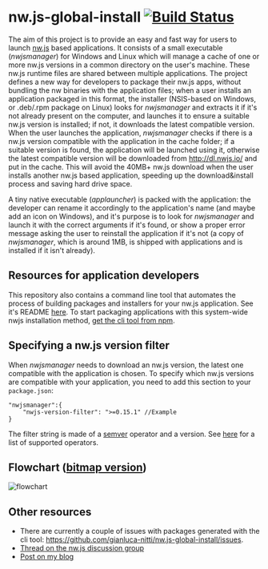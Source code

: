 # nw.js-global-install [![Build Status](https://travis-ci.org/gianluca-nitti/nw.js-global-install.svg?branch=master)](https://travis-ci.org/gianluca-nitti/nw.js-global-install)
The aim of this project is to provide an easy and fast way for users to launch [nw.js](https://github.com/nwjs/nw.js) based applications.
It consists of a small executable (*nwjsmanager*) for Windows and Linux which will manage a cache of one or more nw.js versions in a common directory on the user's machine. These nw.js runtime files are shared between multiple applications.
The project defines a new way for developers to package their nw.js apps, without bundling the nw binaries with the application files; when a user installs an application packaged in this format, the installer (NSIS-based on Windows, or .deb/.rpm package on Linux) looks for *nwjsmanager* and extracts it if it's not already present on the computer, and launches it to ensure a suitable nw.js version is installed; if not, it downloads the latest compatible version. When the user launches the application, *nwjsmanager* checks if there is a nw.js version compatible with the application in the cache folder; if a suitable version is found, the application will be launched using it, otherwise the latest compatible version will be downloaded from http://dl.nwjs.io/ and put in the cache. This will avoid the 40MB+ nw.js download when the user installs another nw.js based application, speeding up the download&install process and saving hard drive space.

A tiny native executable (*applauncher*) is packed with the application: the developer can rename it accordingly to the application's name (and maybe add an icon on Windows), and it's purpose is to look for *nwjsmanager* and launch it with the correct arguments if it's found, or show a proper error message asking the user to reinstall the application if it's not (a copy of *nwjsmanager*, which is around 1MB, is shipped with applications and is installed if it isn't already).

## Resources for application developers
This repository also contains a command line tool that automates the process of building packages and installers for your nw.js application. See it's README [here](https://github.com/gianluca-nitti/nw.js-global-install/blob/master/cli/README.md).
To start packaging applications with this system-wide nwjs installation method, [get the cli tool from npm](https://www.npmjs.com/package/nw-global-build).

## Specifying a nw.js version filter
When *nwjsmanager* needs to download an nw.js version, the latest one compatible with the application is chosen. To specify which nw.js versions are compatible with your application, you need to add this section to your `package.json`:
```
"nwjsmanager":{
	"nwjs-version-filter": ">=0.15.1" //Example
}
```
The filter string is made of a [semver](http://semver.org/) operator and a version. See [here](https://github.com/h2non/semver.c#api) for a list of supported operators.

## Flowchart ([bitmap version](http://i.imgur.com/9yT4De1.png?1))
![flowchart](https://cdn.rawgit.com/gianluca-nitti/nw.js-global-install/master/Flowchart.svg)

## Other resources
* There are currently a couple of issues with packages generated with the cli tool: https://github.com/gianluca-nitti/nw.js-global-install/issues.
* [Thread on the nw.js discussion group](https://groups.google.com/forum/#!topic/nwjs-general/xv_GKgLgwkU)
* [Post on my blog](http://gntheprogrammer.blogspot.com/2016/08/nwjs-system-wide-installation.html)
